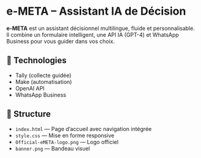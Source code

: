 # e-META – Assistant IA de Décision

**e-META** est un assistant décisionnel multilingue, fluide et personnalisable.  
Il combine un formulaire intelligent, une API IA (GPT-4) et WhatsApp Business pour vous guider dans vos choix.

## 🔧 Technologies

- Tally (collecte guidée)
- Make (automatisation)
- OpenAI API
- WhatsApp Business

## 📁 Structure

- `index.html` — Page d’accueil avec navigation intégrée
- `style.css` — Mise en forme responsive
- `Official-eMETA-logo.png` — Logo officiel
- `banner.png` — Bandeau visuel
